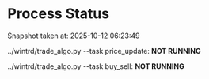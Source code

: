 # Process Status

Snapshot taken at: 2025-10-12 06:23:49

../wintrd/trade_algo.py --task price_update: **NOT RUNNING**

../wintrd/trade_algo.py --task buy_sell: **NOT RUNNING**

